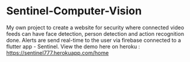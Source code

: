 # Sentinel-Computer-Vision
My own project to create a website  for security where connected video feeds can have face detection, person detection and action recognition done. Alerts are send real-time to the user via firebase connected to a flutter app - Sentinel.
View the demo here on heroku : https://sentinel777.herokuapp.com/home
